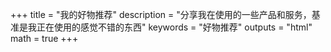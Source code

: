 +++
title = "我的好物推荐"
description = "分享我在使用的一些产品和服务，基准是我正在使用的感觉不错的东西"
keywords = "好物推荐"
outputs = "html"
math = true
+++
